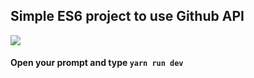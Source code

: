 ## Simple ES6 project to use Github API

![](http://g.recordit.co/rdKLi12L82.gif)

#### Open your prompt and type ```yarn run dev```
